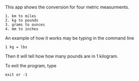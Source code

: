 This app shows the conversion for four metric measurments.

    1. km to miles
    2. kg to pounds
    3. grams to ounces
    4. mm to inches

An example of how it works may be typing in the command line

    1 kg = lbs

Then it will tell how how many pounds are in 1 kilogram.


To exit the program, type 

    exit or -1